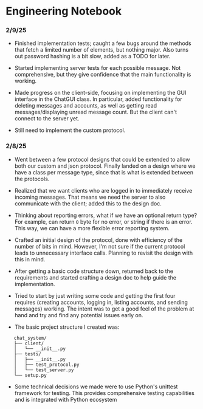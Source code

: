 # Engineering Notebook

### 2/9/25

- Finished implementation tests; caught a few bugs around the methods that fetch a limited number of elements, but nothing major. Also turns out password hashing is a bit slow, added as a TODO for later.

- Started implementing server tests for each possible message. Not comprehensive, but they give confidence that the main functionality is working.

- Made progress on the client-side, focusing on implementing the GUI interface in the ChatGUI class. In particular, added functionality for deleting messages and accounts, as well as getting read messages/displaying unread message count. But the client can't connect to the server yet.

- Still need to implement the custom protocol.

### 2/8/25

- Went between a few protocol designs that could be extended to allow both our custom and json protocol. Finally landed on a design where we have a class per message type, since that is what is extended between the protocols.

- Realized that we want clients who are logged in to immediately receive incoming messages. That means we need the server to also communicate with the client; added this to the design doc.

- Thinking about reporting errors, what if we have an optional return type? For example, can return `0` byte for no error, or string if there is an error. This way, we can have a more flexible error reporting system.

- Crafted an initial design of the protocol, done with efficiency of the number of bits in mind. However, I'm not sure if the current protocol leads to unnecessary interface calls. Planning to revisit the design with this in mind.

- After getting a basic code structure down, returned back to the requirements and started crafting a design doc to help guide the implementation.

- Tried to start by just writing some code and getting the first four requires (creating accounts, logging in, listing accounts, and sending messages) working. The intent was to get a good feel of the problem at hand and try and find any potential issues early on.

- The basic project structure I created was:
   
```
   chat_system/
   ├── client/
   │   └── __init__.py
   ├── tests/
   │   ├── __init__.py
   │   ├── test_protocol.py
   │   └── test_server.py
   └── setup.py
```

- Some technical decisions we made were to use Python's unittest framework for testing. This provides comprehensive testing capabilities and is integrated with Python ecosystem
